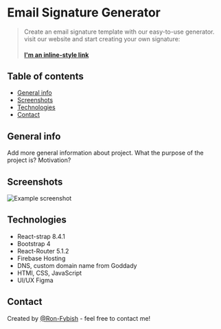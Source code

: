 # Email Signature Generator
> Create an email signature template with our easy-to-use generator.
> visit our website and start creating your own signature:
> #### [I'm an inline-style link](www.just-sign.com)


## Table of contents
* [General info](#general-info)
* [Screenshots](#screenshots)
* [Technologies](#technologies)
* [Contact](#contact)


## General info
Add more general information about project. What the purpose of the project is? Motivation?


## Screenshots
![Example screenshot](./img/screenshot.png)


## Technologies
* React-strap 8.4.1
* Bootstrap 4
* React-Router 5.1.2
* Firebase Hosting
* DNS, custom domain name from Goddady 
* HTMl, CSS, JavaScript
* UI/UX Figma 



## Contact
Created by [@Ron-Fybish](https://www.linkedin.com/in/ron-fybish-9b0194157/) - feel free to contact me!


